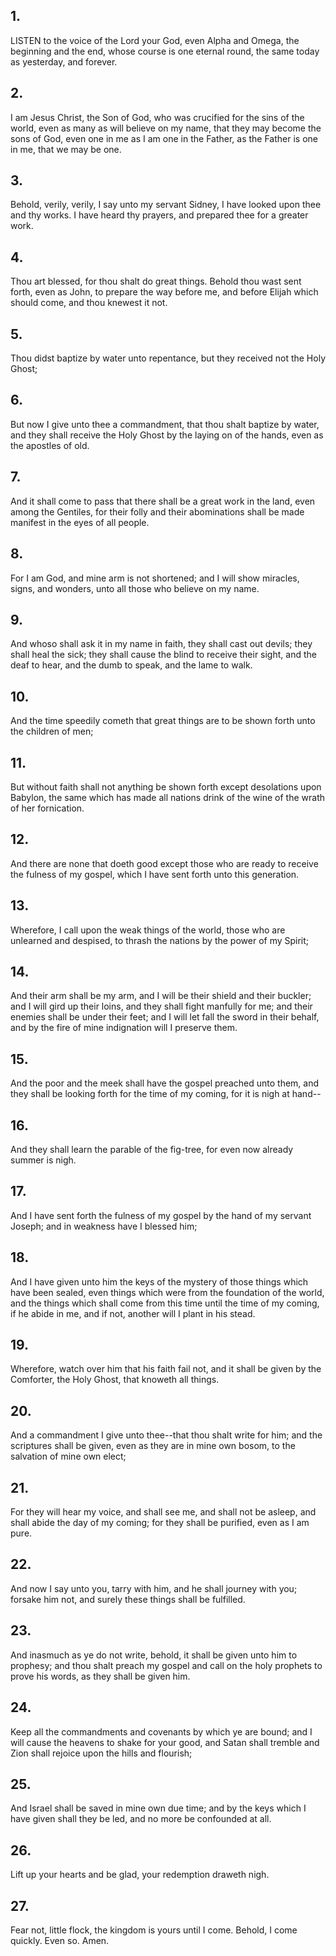 ## 1.
LISTEN to the voice of the Lord your God, even Alpha and Omega, the beginning and the end, whose course is one eternal round, the same today as yesterday, and forever.
## 2.
I am Jesus Christ, the Son of God, who was crucified for the sins of the world, even as many as will believe on my name, that they may become the sons of God, even one in me as I am one in the Father, as the Father is one in me, that we may be one.
## 3.
Behold, verily, verily, I say unto my servant Sidney, I have looked upon thee and thy works. I have heard thy prayers, and prepared thee for a greater work.
## 4.
Thou art blessed, for thou shalt do great things. Behold thou wast sent forth, even as John, to prepare the way before me, and before Elijah which should come, and thou knewest it not.
## 5.
Thou didst baptize by water unto repentance, but they received not the Holy Ghost;
## 6.
But now I give unto thee a commandment, that thou shalt baptize by water, and they shall receive the Holy Ghost by the laying on of the hands, even as the apostles of old.
## 7.
And it shall come to pass that there shall be a great work in the land, even among the Gentiles, for their folly and their abominations shall be made manifest in the eyes of all people.
## 8.
For I am God, and mine arm is not shortened; and I will show miracles, signs, and wonders, unto all those who believe on my name.
## 9.
And whoso shall ask it in my name in faith, they shall cast out devils; they shall heal the sick; they shall cause the blind to receive their sight, and the deaf to hear, and the dumb to speak, and the lame to walk.
## 10.
And the time speedily cometh that great things are to be shown forth unto the children of men;
## 11.
But without faith shall not anything be shown forth except desolations upon Babylon, the same which has made all nations drink of the wine of the wrath of her fornication.
## 12.
And there are none that doeth good except those who are ready to receive the fulness of my gospel, which I have sent forth unto this generation.
## 13.
Wherefore, I call upon the weak things of the world, those who are unlearned and despised, to thrash the nations by the power of my Spirit;
## 14.
And their arm shall be my arm, and I will be their shield and their buckler; and I will gird up their loins, and they shall fight manfully for me; and their enemies shall be under their feet; and I will let fall the sword in their behalf, and by the fire of mine indignation will I preserve them.
## 15.
And the poor and the meek shall have the gospel preached unto them, and they shall be looking forth for the time of my coming, for it is nigh at hand--
## 16.
And they shall learn the parable of the fig-tree, for even now already summer is nigh.
## 17.
And I have sent forth the fulness of my gospel by the hand of my servant Joseph; and in weakness have I blessed him;
## 18.
And I have given unto him the keys of the mystery of those things which have been sealed, even things which were from the foundation of the world, and the things which shall come from this time until the time of my coming, if he abide in me, and if not, another will I plant in his stead.
## 19.
Wherefore, watch over him that his faith fail not, and it shall be given by the Comforter, the Holy Ghost, that knoweth all things.
## 20.
And a commandment I give unto thee--that thou shalt write for him; and the scriptures shall be given, even as they are in mine own bosom, to the salvation of mine own elect;
## 21.
For they will hear my voice, and shall see me, and shall not be asleep, and shall abide the day of my coming; for they shall be purified, even as I am pure.
## 22.
And now I say unto you, tarry with him, and he shall journey with you; forsake him not, and surely these things shall be fulfilled.
## 23.
And inasmuch as ye do not write, behold, it shall be given unto him to prophesy; and thou shalt preach my gospel and call on the holy prophets to prove his words, as they shall be given him.
## 24.
Keep all the commandments and covenants by which ye are bound; and I will cause the heavens to shake for your good, and Satan shall tremble and Zion shall rejoice upon the hills and flourish;
## 25.
And Israel shall be saved in mine own due time; and by the keys which I have given shall they be led, and no more be confounded at all.
## 26.
Lift up your hearts and be glad, your redemption draweth nigh.
## 27.
Fear not, little flock, the kingdom is yours until I come. Behold, I come quickly. Even so. Amen.
